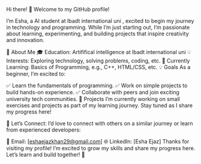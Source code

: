 Hi there! 👋
Welcome to my GitHub profile!

I’m Esha, a AI student at Ibadt international uni , excited to begin my journey in technology and programming. While I’m just starting out, I’m passionate about learning, experimenting, and building projects that inspire creativity and innovation.

🚀 About Me
🎓 Education: Artififical intelligence at Ibadt international uni
💡 Interests: Exploring technology, solving problems, coding, etc.
🌱 Currently Learning: Basics of Programming, e.g., C++, HTML/CSS, etc.
💡 Goals
As a beginner, I’m excited to:

✅ Learn the fundamentals of programming.
✅ Work on simple projects to build hands-on experience.
✅ Collaborate with peers and join exciting university tech communities.
📌 Projects
I’m currently working on small exercises and projects as part of my learning journey. Stay tuned as I share my progress here!

🤝 Let’s Connect:
I’d love to connect with others on a similar journey or learn from experienced developers:

📧 Email: [eshaejazkhan29@gmail.com]
🌐 LinkedIn: [Esha Ejaz]
Thanks for visiting my profile!
I’m excited to grow my skills and share my progress here. Let’s learn and build together! 🚀

